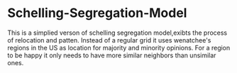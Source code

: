 # Schelling-Segregation-Model
This is a simplied verson of schelling segregation model,exibts the process of relocation and patten.
Instead of a regular grid it uses wenatchee's regions in the US as location for majority and minority opinions.
For a region to be happy it only needs to have more similar neighbors than unsimilar ones.
